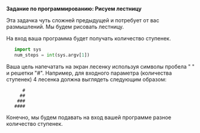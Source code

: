 __Задание по программированию: Рисуем лестницу__

Эта задачка чуть сложней предыдущей и потребует от вас размышлений. Мы будем рисовать лестницу.

На вход ваша программа будет получать количество ступенек.
```python
   import sys
   num_steps = int(sys.argv[1])
```

Ваша цель напечатать на экран лесенку используя символы пробела " " и решетки "#". Например, для входного параметра (количества ступенек) 4 лесенка должна выглядеть следующим образом:

```
      #
     ##   
    ###
   ####
```
Конечно, мы будем подавать на вход вашей программе разное количество ступенек.
